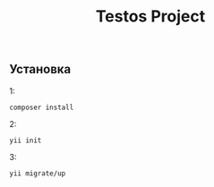 <p align="center">
    <h1 align="center">Testos Project</h1>
    <br>
</p>

Установка
------------

1:
~~~
composer install
~~~

2:
~~~
yii init
~~~

3:
~~~
yii migrate/up
~~~
